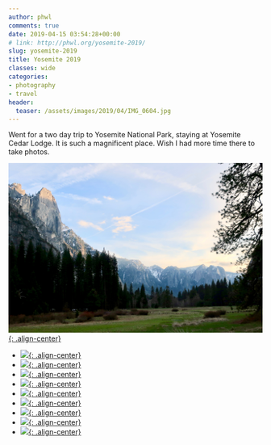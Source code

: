 ```yaml
---
author: phwl
comments: true
date: 2019-04-15 03:54:28+00:00
# link: http://phwl.org/yosemite-2019/
slug: yosemite-2019
title: Yosemite 2019
classes: wide
categories:
- photography
- travel
header:
  teaser: /assets/images/2019/04/IMG_0604.jpg
---
```





Went for a two day trip to Yosemite National Park, staying at Yosemite Cedar Lodge. It is such a magnificent place. Wish I had more time there to take photos.





[![](/assets/images/2019/04/IMG_0604.jpg){: .align-center}](/assets/images/2019/04/IMG_0604.jpg)



<!-- more -->





  * [![](/assets/images/2019/04/IMG_0639.jpg){: .align-center}](/assets/images/2019/04/IMG_0639.jpg)
  * [![](/assets/images/2019/04/IMG_0625.jpg){: .align-center}](/assets/images/2019/04/IMG_0625.jpg)
  * [![](/assets/images/2019/04/DSCF6051.jpg){: .align-center}](/assets/images/2019/04/DSCF6051.jpg)
  * [![](/assets/images/2019/04/DSCF6049.jpg){: .align-center}](/assets/images/2019/04/DSCF6049.jpg)
  * [![](/assets/images/2019/04/DSCF6046.jpg){: .align-center}](/assets/images/2019/04/DSCF6046.jpg)
  * [![](/assets/images/2019/04/DSCF6045.jpg){: .align-center}](/assets/images/2019/04/DSCF6045.jpg)
  * [![](/assets/images/2019/04/DSCF6033.jpg){: .align-center}](/assets/images/2019/04/DSCF6033.jpg)
  * [![](/assets/images/2019/04/DSCF6027.jpg){: .align-center}](/assets/images/2019/04/DSCF6027.jpg)
  * [![](/assets/images/2019/04/DSCF6007.jpg){: .align-center}](/assets/images/2019/04/DSCF6007.jpg)



